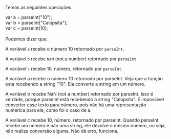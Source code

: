 Temos as seguintes operações

var a = parseInt("10");<br>
var b = parseInt("Calopsita");<br>
var c = parseInt(10);<br><br>
Podemos dizer que:

A variável `a` recebe o número 10 retornado por `parseInt`.

A variável `b` recebe `NaN` (not a number) retornado por `parseInt`.

A variável `c` recebe 10, número, retornado por `parseInt`.

A variável a recebe o número 10 retornado por parseInt. Veja que a função esta recebendo a string "10". Ela converte a string em um número.

A variável b recebe NaN (not a number) retornado por parseInt. Isso é verdade, porque parseInt está recebendo a string "Calopsita". É impossível converter esse texto para número, pois não há uma representação numérica para ele, como foi o caso de a.

A variável c recebe 10, número, retornado por parseInt. Quando parseInt recebe um número e não uma string, ele devolve o mesmo número, ou seja, não realiza conversão alguma. Não dá erro, funciona.